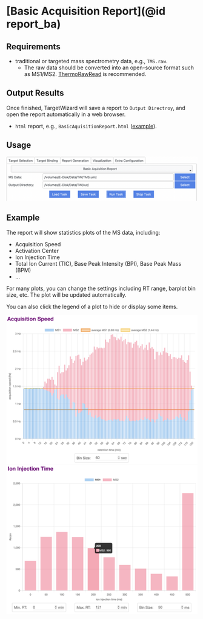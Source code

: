 # [Basic Acquisition Report](@id report_ba)

## Requirements
- traditional or targeted mass spectrometry data, e.g., `TMS.raw`.
  - The raw data should be converted into an open-source format such as MS1/MS2. [ThermoRawRead](http://thermorawread.ctarn.io) is recommended.

## Output Results
Once finished, TargetWizard will save a report to `Output Directroy`, and open the report automatically in a web browser.
- `html` report, e.g., `BasicAquisitionReport.html` ([example](../../assets/report/BasicAquisitionReport.pdf)).

## Usage
![Basic Acquisition Report](../../assets/report/BasicAquisitionReport.png)

## Example
The report will show statistics plots of the MS data, including:
- Acquisition Speed
- Activation Center
- Ion Injection Time
- Total Ion Current (TIC), Base Peak Intensity (BPI), Base Peak Mass (BPM)
- …

For many plots, you can change the settings including RT range, barplot bin size, etc.
The plot will be updated automatically.

You can also click the legend of a plot to hide or display some items.

![Acquisition Speed](../../assets/report/BasicAquisitionReport_AS.png)
![Ion Injection Time](../../assets/report/BasicAquisitionReport_IT.png)